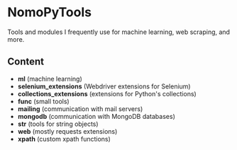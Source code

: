 # NomoPyTools #

Tools and modules I frequently use for machine learning, web scraping, and more.

## Content

* **ml** (machine learning)
* **selenium_extensions** (Webdriver extensions for Selenium)
* **collections_extensions** (extensions for Python's collections)
* **func** (small tools)
* **mailing** (communication with mail servers)
* **mongodb** (communication with MongoDB databases)
* **str** (tools for string objects)
* **web** (mostly requests extensions)
* **xpath** (custom xpath functions)